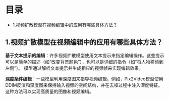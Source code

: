 # 目录

- [1.视频扩散模型在视频编辑中的应用有哪些具体方法？](#1.视频扩散模型在视频编辑中的应用有哪些具体方法？)


<h2 id="1.视频扩散模型在视频编辑中的应用有哪些具体方法？">1.视频扩散模型在视频编辑中的应用有哪些具体方法？</h2>

**基于文本提示的编辑**：许多视频扩散模型使用文本提示来指定编辑操作。这些提示可以是简单的描述（如“改变背景颜色”），也可以是详细的指令（如“将人物移动到左侧”）。
模型通过解析文本提示并生成相应的视频帧来实现编辑效果。

**深度条件编辑**：一些模型利用深度图来指导视频编辑。例如，Pix2Video模型使用DDIM反演和深度图来保持输入视频的空间结构，并在去噪过程中注入深度特征。
这种方法可以实现高质量的图像和视频编辑。
